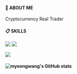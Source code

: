 
####  :wave: ABOUT ME 
 Cryptocurrency Real Trader 
 <br/>
  
####  :clipboard: SKILLS 
  <img src="https://img.shields.io/badge/Bitcoin-F7931A?style=for-the-badge&logo=bitcoin&logoColor=white">   <img src="https://img.shields.io/badge/Tether-50AF95?style=for-the-badge&logo=Tether&logoColor=white">
  
  <img src="https://img.shields.io/badge/python-3776AB?style=for-the-badge&logo=python&logoColor=white">



<!--
**myeongwang/myeongwang** is a ✨ _special_ ✨ repository because its `README.md` (this file) appears on your GitHub profile.

Here are some ideas to get you started:

- 🔭 I’m currently working on ...
- 🌱 I’m currently learning ...
- 👯 I’m looking to collaborate on ...
- 🤔 I’m looking for help with ...
- 💬 Ask me about ...
- 📫 How to reach me: ...
- 😄 Pronouns: ...
- ⚡ Fun fact: ...
-->
#### ![myeongwang's GitHub stats](https://github-readme-stats.vercel.app/api?username=myeongwang&show_icons=true)   
